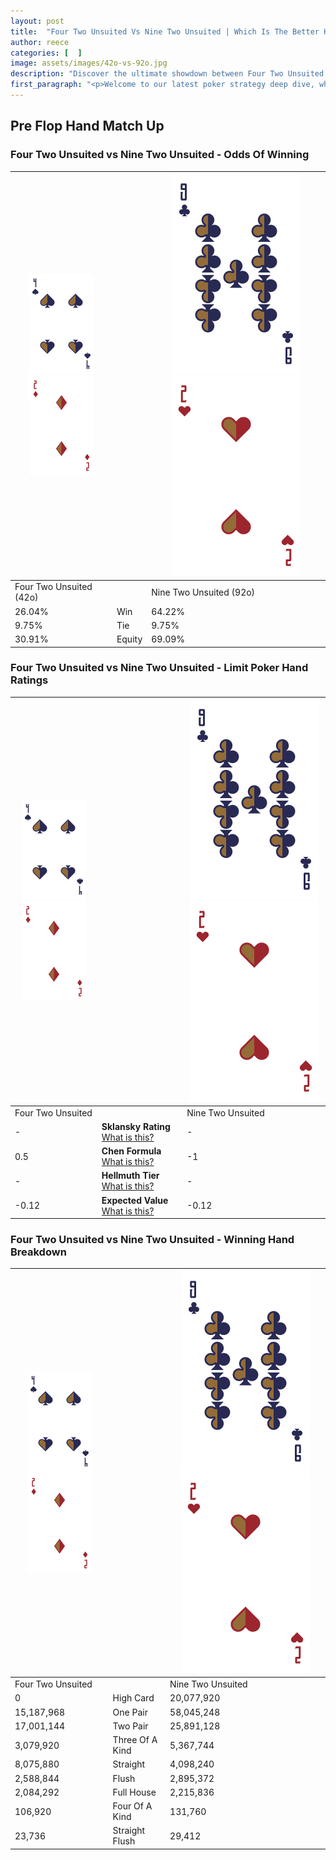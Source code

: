 ```yaml
---
layout: post
title:  "Four Two Unsuited Vs Nine Two Unsuited | Which Is The Better Hand In Poker? A Complete Guide"
author: reece
categories: [  ]
image: assets/images/42o-vs-92o.jpg
description: "Discover the ultimate showdown between Four Two Unsuited and Nine Two Unsuited in poker! Uncover the odds, strategies, and scenarios where one hand triumphs over the other. Get ready to up your poker game with this thrilling analysis."
first_paragraph: "<p>Welcome to our latest poker strategy deep dive, where we're pitting two distinct hands against each other in a high-stakes showdown: Four Two Unsuited vs Nine Two Unsuited.</p><p>In the dynamic world of poker, every decision counts, and knowing which hand holds the upper hand is key to your success at the table.</p><p>In this article, we'll dissect these two hands, explore the scenarios where one dominates the other, and equip you with the knowledge to make strategic choices that can tip the odds in your favor.</p><p>Get ready to unravel the intriguing dynamics of these poker hands and elevate your game to new heights.</p>"
---
```




[comment]: # (sp0)

## Pre Flop Hand Match Up

<div class="table hand-ratings" markdown="1"> 



### Four Two Unsuited vs Nine Two Unsuited - Odds Of Winning


    
| ![image info](assets/images/hand1/4.png) ![image info](assets/images/hand1/2o.png) |  | ![image info](assets/images/hand2/9.png) ![image info](assets/images/hand2/2o.png) |
| -------- | -------- | -------- |
| Four Two Unsuited (42o) |  | Nine Two Unsuited (92o) |
| 26.04% | Win | 64.22% |
| 9.75% | Tie | 9.75% |
| 30.91% | Equity | 69.09% |




[comment]: # (sp1)



### Four Two Unsuited vs Nine Two Unsuited - Limit Poker Hand Ratings


    
| ![image info](assets/images/hand1/4.png) ![image info](assets/images/hand1/2o.png) |  | ![image info](assets/images/hand2/9.png) ![image info](assets/images/hand2/2o.png) |
| -------- | -------- | -------- |
| Four Two Unsuited |  | Nine Two Unsuited |
| - | **Sklansky Rating** [What is this?](/sklansky-rating-explained) | - |
| 0.5 | **Chen Formula** [What is this?](/chen-formula-explained) | -1 |
| - | **Hellmuth Tier** [What is this?](/Hellmuth-tier-explained) | - |
| -0.12 | **Expected Value** [What is this?](/expected-value-explained) | -0.12 |




[comment]: # (sp2)



### Four Two Unsuited vs Nine Two Unsuited - Winning Hand Breakdown


    
| ![image info](assets/images/hand1/4.png) ![image info](assets/images/hand1/2o.png) |  | ![image info](assets/images/hand2/9.png) ![image info](assets/images/hand2/2o.png) |
| -------- | -------- | -------- |
| Four Two Unsuited |  | Nine Two Unsuited |
| 0 | High Card | 20,077,920 |
| 15,187,968 | One Pair | 58,045,248 |
| 17,001,144 | Two Pair | 25,891,128 |
| 3,079,920 | Three Of A Kind | 5,367,744 |
| 8,075,880 | Straight | 4,098,240 |
| 2,588,844 | Flush | 2,895,372 |
| 2,084,292 | Full House | 2,215,836 |
| 106,920 | Four Of A Kind | 131,760 |
| 23,736 | Straight Flush | 29,412 |




[comment]: # (sp3)



</div>

[comment]: # (sp4)



[comment]: # (sp5)

